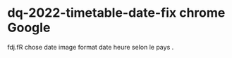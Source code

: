 # dq-2022-timetable-date-fix chrome Google
fdj.fR chose date image format date heure selon le pays .